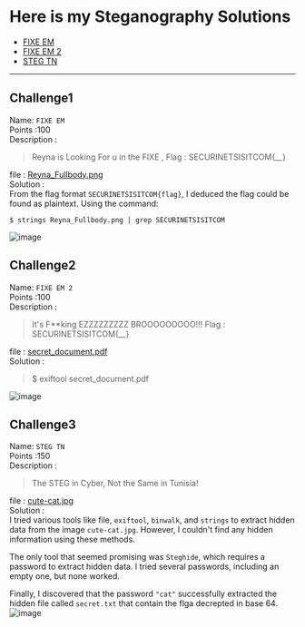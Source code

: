 # Here is my Steganography Solutions

- [FIXE EM](#challenge1)
- [FIXE EM 2](#challenge2)
- [STEG TN](#challenge3)


---

## Challenge1
Name: `FIXE EM `<br />
Points :100 <br />
Description : <br />
>Reyna is Looking For u in the FIXE , Flag : SECURINETSISITCOM{*__*}

file : 	[Reyna_Fullbody.png](Reyna_Fullbody.png) <br />
Solution : 	<br />
From the flag format `SECURINETSISITCOM{flag}`, I deduced the flag could be found as plaintext. Using the command:<br />

`$ strings Reyna_Fullbody.png | grep SECURINETSISITCOM`<br />

![image](https://github.com/user-attachments/assets/1a8c70c7-f35f-46dd-8db2-f8ef3a9b8f4f)


## Challenge2
Name: `FIXE EM 2`<br />
Points :100 <br />
Description : <br />
>It's F**king EZZZZZZZZZ BROOOOOOOOO!!! Flag : SECURINETSISITCOM{*__*}

file : 	[secret_document.pdf](secret_document.pdf) <br />
Solution : 	<br />
>$ exiftool secret_document.pdf

![image](https://github.com/user-attachments/assets/2026e975-c6da-4676-92f1-dbff24128319)


## Challenge3
Name: `STEG TN`<br />
Points :150 <br />
Description : <br />
>The STEG in Cyber, Not the Same in Tunisia!

file : 	[cute-cat.jpg](cute-cat.jpg) <br />
Solution : 	<br />
I tried various tools like file, `exiftool`, `binwalk`, and `strings` to extract hidden data from the image `cute-cat.jpg`. However, I couldn't find any hidden information using these methods.

The only tool that seemed promising was `Steghide`, which requires a password to extract hidden data. I tried several passwords, including an empty one, but none worked.

Finally, I discovered that the password `"cat"` successfully extracted the hidden file called `secret.txt` that contain the flga decrepted in base 64.
![image](https://github.com/user-attachments/assets/d18f2b57-38fe-488a-945b-f81b7b036f2c)
